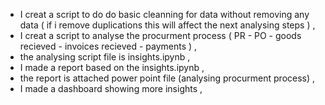 - I creat a script to do do basic cleanning for data without removing any data ( if i remove duplications this will affect the next analysing steps ) ,
- I creat a script to analyse the procurment process ( PR - PO - goods recieved - invoices recieved - payments ) ,
- the analysing script file is insights.ipynb ,
- I made a report based on the insights.ipynb ,
- the report is  attached  power point file (analysing procurment process) ,
- I made a dashboard showing more insights ,
